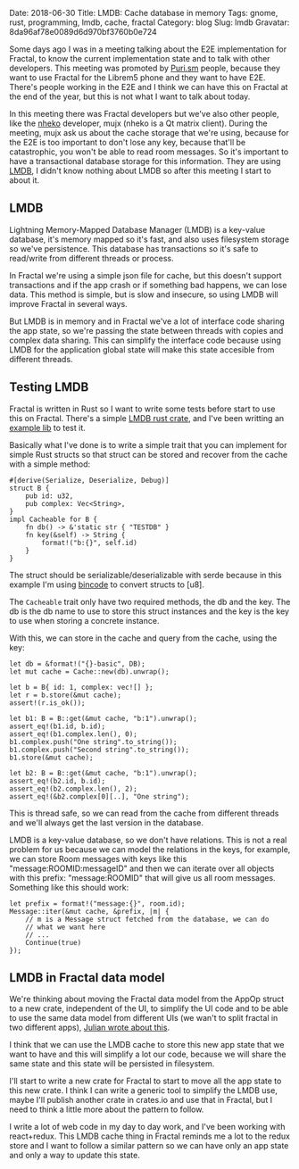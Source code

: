 Date: 2018-06-30
Title: LMDB: Cache database in memory
Tags: gnome, rust, programming, lmdb, cache, fractal
Category: blog
Slug: lmdb
Gravatar: 8da96af78e0089d6d970bf3760b0e724

Some days ago I was in a meeting talking about the E2E implementation for
Fractal, to know the current implementation state and to talk with other
developers. This meeting was promoted by [Puri.sm][1] people, because they
want to use Fractal for the Librem5 phone and they want to have E2E. There's
people working in the E2E and I think we can have this on Fractal at the end
of the year, but this is not what I want to talk about today.

In this meeting there was Fractal developers but we've also other people,
like the [nheko][2] developer, mujx (nheko is a Qt matrix client). During the
meeting, mujx ask us about the cache storage that we're using, because for the
E2E is too important to don't lose any key, because that'll be catastrophic,
you won't be able to read room messages. So it's important to have a
transactional database storage for this information. They are using [LMDB][3],
I didn't know nothing about LMDB so after this meeting I start to about it.

## LMDB

Lightning Memory-Mapped Database Manager (LMDB) is a key-value database, it's
memory mapped so it's fast, and also uses filesystem storage so we've
persistence. This database has transactions so it's safe to read/write from
different threads or process.

In Fractal we're using a simple json file for cache, but this doesn't support
transactions and if the app crash or if something bad happens, we can lose data.
This method is simple, but is slow and insecure, so using LMDB will improve
Fractal in several ways.

But LMDB is in memory and in Fractal we've a lot of interface code sharing the
app state, so we're passing the state between threads with copies and complex
data sharing. This can simplify the interface code because using LMDB for the
application global state will make this state accesible from different threads.

## Testing LMDB

Fractal is written in Rust so I want to write some tests before start to use
this on Fractal. There's a simple [LMDB rust crate][4], and I've been writting
an [example lib][5] to test it.

Basically what I've done is to write a simple trait that you can implement for
simple Rust structs so that struct can be stored and recover from the cache
with a simple method:

```
#[derive(Serialize, Deserialize, Debug)]
struct B {
    pub id: u32,
    pub complex: Vec<String>,
}
impl Cacheable for B {
    fn db() -> &'static str { "TESTDB" }
    fn key(&self) -> String {
        format!("b:{}", self.id)
    }
}
```

The struct should be serializable/deserializable with serde because in this
example I'm using [bincode][7] to convert structs to [u8].

The `Cacheable` trait only have two required methods, the db and the key. The
db is the db name to use to store this struct instances and the key is the
key to use when storing a concrete instance.

With this, we can store in the cache and query from the cache, using the key:

```
let db = &format!("{}-basic", DB);
let mut cache = Cache::new(db).unwrap();

let b = B{ id: 1, complex: vec![] };
let r = b.store(&mut cache);
assert!(r.is_ok());

let b1: B = B::get(&mut cache, "b:1").unwrap();
assert_eq!(b1.id, b.id);
assert_eq!(b1.complex.len(), 0);
b1.complex.push("One string".to_string());
b1.complex.push("Second string".to_string());
b1.store(&mut cache);

let b2: B = B::get(&mut cache, "b:1").unwrap();
assert_eq!(b2.id, b.id);
assert_eq!(b2.complex.len(), 2);
assert_eq!(&b2.complex[0][..], "One string");
```

This is thread safe, so we can read from the cache from different threads and
we'll always get the last version in the database.

LMDB is a key-value database, so we don't have relations. This is not a real
problem for us because we can model the relations in the keys, for example, we
can store Room messages with keys like this "message:ROOMID:messageID" and then
we can iterate over all objects with this prefix: "message:ROOMID" that will
give us all room messages. Something like this should work:

```
let prefix = format!("message:{}", room.id);
Message::iter(&mut cache, &prefix, |m| {
    // m is a Message struct fetched from the database, we can do
    // what we want here
    // ...
    Continue(true)
});
```

## LMDB in Fractal data model

We're thinking about moving the Fractal data model from the AppOp struct to
a new crate, independent of the UI, to simplify the UI code and to be able
to use the same data model from different UIs (we wan't to split fractal in
two different apps), [Julian wrote about this][6].

I think that we can use the LMDB cache to store this new app state that we
want to have and this will simplify a lot our code, because we will share the
same state and this state will be persisted in filesystem.

I'll start to write a new crate for Fractal to start to move all the app state
to this new crate. I think I can write a generic tool to simplify the LMDB use,
maybe I'll publish another crate in crates.io and use that in Fractal, but I
need to think a little more about the pattern to follow.

I write a lot of web code in my day to day work, and I've been working with
react+redux. This LMDB cache thing in Fractal reminds me a lot to the redux
store and I want to follow a similar pattern so we can have only an app state
and only a way to update this state.

[1]: https://puri.sm/
[2]: https://github.com/mujx/nheko
[3]: http://www.lmdb.tech/doc/
[4]: https://crates.io/crates/lmdb
[5]: https://gitlab.gnome.org/danigm/lmdb-rs-tests
[7]: https://crates.io/crates/bincode
[6]: https://blogs.gnome.org/jsparber/2018/06/17/refactor-backend-and-ui/
